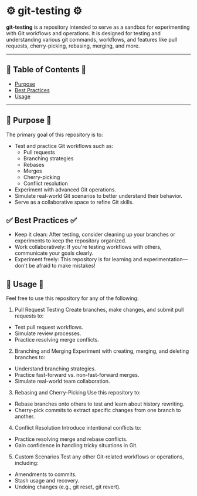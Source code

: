 # ⚙️ git-testing ⚙️

**git-testing** is a repository intended to serve as a sandbox for experimenting with Git workflows and operations.
It is designed for testing and understanding various git commands, workflows, and features like pull requests, cherry-picking, rebasing, merging, and more.

---

## 📖 Table of Contents 📖
- [Purpose](#purpose)
- [Best Practices](#best-practices)
- [Usage](#usage)

---

## 🎯 Purpose 🎯

The primary goal of this repository is to:
- Test and practice Git workflows such as:
  - Pull requests
  - Branching strategies
  - Rebases
  - Merges
  - Cherry-picking
  - Conflict resolution
- Experiment with advanced Git operations.
- Simulate real-world Git scenarios to better understand their behavior.
- Serve as a collaborative space to refine Git skills.


## ✅ Best Practices ✅

- Keep it clean: After testing, consider cleaning up your branches or experiments to keep the repository organized.
- Work collaboratively: If you're testing workflows with others, communicate your goals clearly.
- Experiment freely: This repository is for learning and experimentation—don't be afraid to make mistakes!


## 🚀 Usage 🚀

Feel free to use this repository for any of the following:

1. Pull Request Testing
Create branches, make changes, and submit pull requests to:
  - Test pull request workflows.
  - Simulate review processes.
  - Practice resolving merge conflicts.

2. Branching and Merging
Experiment with creating, merging, and deleting branches to:
  - Understand branching strategies.
  - Practice fast-forward vs. non-fast-forward merges.
  - Simulate real-world team collaboration.

3. Rebasing and Cherry-Picking
Use this repository to:
  - Rebase branches onto others to test and learn about history rewriting.
  - Cherry-pick commits to extract specific changes from one branch to another.

4. Conflict Resolution
Introduce intentional conflicts to:
  - Practice resolving merge and rebase conflicts.
  - Gain confidence in handling tricky situations in Git.

5. Custom Scenarios
Test any other Git-related workflows or operations, including:
  - Amendments to commits.
  - Stash usage and recovery.
  - Undoing changes (e.g., git reset, git revert).